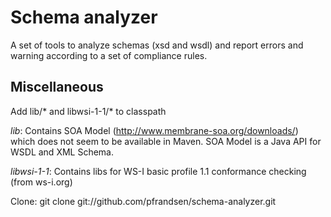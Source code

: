 Schema analyzer
===============

A set of tools to analyze schemas (xsd and wsdl) and report errors and warning according to a set of compliance rules.

Miscellaneous
-------------

Add lib/* and libwsi-1-1/* to classpath

*lib*: Contains SOA Model (http://www.membrane-soa.org/downloads/) which does not seem to be available in Maven. SOA
Model is a Java API for WSDL and XML Schema.

*libwsi-1-1*: Contains libs for WS-I basic profile 1.1 conformance checking (from ws-i.org)

Clone: git clone git://github.com/pfrandsen/schema-analyzer.git
